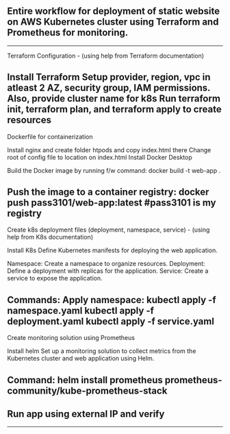 Entire workflow for deployment of static website on AWS Kubernetes cluster using Terraform and Prometheus for monitoring.
----------------------------
----------------------------

Terraform Configuration - (using help from Terraform documentation)

Install Terraform
Setup provider, region, vpc in atleast 2 AZ, security group, IAM permissions. Also, provide cluster name for k8s
Run terraform init, terraform plan, and terraform apply to create resources
----------------------------
Dockerfile for containerization

Install nginx and create folder htpods and copy index.html there
Change root of config file to location on index.html
Install Docker Desktop

Build the Docker image by running f/w command:
 docker build -t web-app .

Push the image to a container registry: 
docker push pass3101/web-app:latest 
#pass3101 is my registry
----------------------------
Create k8s deployment files (deployment, namespace, service) - (using help from K8s documentation)

Install K8s
Define Kubernetes manifests for deploying the web application.

Namespace: Create a namespace to organize resources.
Deployment: Define a deployment with replicas for the application.
Service: Create a service to expose the application.

Commands:
Apply namespace: kubectl apply -f namespace.yaml
kubectl apply -f deployment.yaml
kubectl apply -f service.yaml
----------------------------

Create monitoring solution using Prometheus

Install helm
Set up a monitoring solution to collect metrics from the Kubernetes cluster and web application using Helm.

Command:
helm install prometheus prometheus-community/kube-prometheus-stack
----------------------------

Run app using external IP and verify
----------------------------
----------------------------
